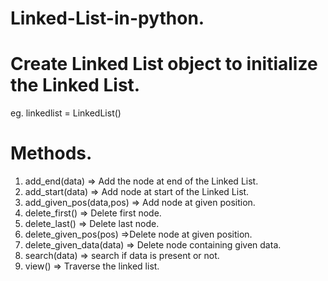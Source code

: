 # Linked-List-in-python.
# Create Linked List object to initialize the Linked List.
eg. linkedlist = LinkedList()
# Methods.
1. add_end(data) => Add the node at end of the Linked List.
2. add_start(data) => Add node at start of the Linked List.
3. add_given_pos(data,pos) => Add node at given position.
4. delete_first() => Delete first node.
5. delete_last() => Delete last node.
6. delete_given_pos(pos) =>Delete node at given position.
7. delete_given_data(data) => Delete node containing given data.
8. search(data) => search if data is present or not.
9. view() => Traverse the linked list.
